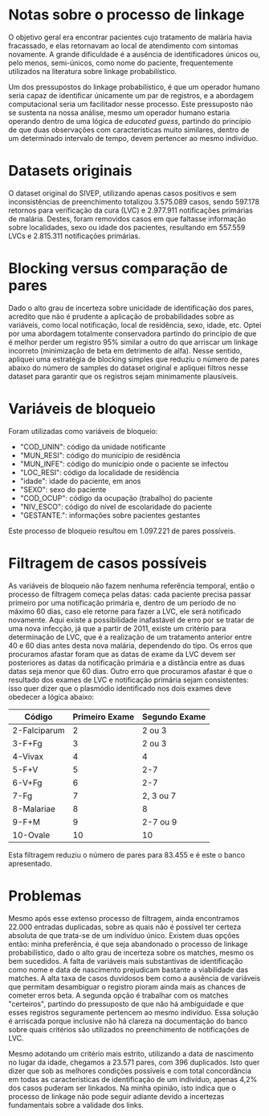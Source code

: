 # Notas sobre o processo de linkage

O objetivo geral era encontrar pacientes cujo tratamento de malária havia fracassado, e elas retornavam ao local de atendimento com sintomas novamente. A grande dificuldade é a ausência de identificadores únicos ou, pelo menos, semi-únicos, como nome do paciente, frequentemente utilizados na literatura sobre linkage probabilístico. 

Um dos pressupostos do linkage probabilístico, é que um operador humano seria capaz de identificar únicamente um par de registros, e a abordagem computacional seria um facilitador nesse processo. Este pressuposto não se sustenta na nossa análise, mesmo um operador humano estaria operando dentro de uma lógica de *educated guess*, partindo do princípio de que duas observações com características muito similares, dentro de um determinado intervalo de tempo, devem pertencer ao mesmo indivíduo.

# Datasets originais

O dataset original do SIVEP, utilizando apenas casos positivos e sem inconsistências de preenchimento totalizou 3.575.089 casos, sendo 597.178 retornos para verificação da cura (LVC) e 2.977.911 notificações primárias de malária. Destes, foram removidos casos em que faltasse informação sobre localidades, sexo ou idade dos pacientes, resultando em 557.559 LVCs e 2.815.311 notificações primárias.

# Blocking versus comparação de pares

Dado o alto grau de incerteza sobre unicidade de identificação dos pares, acredito que não é prudente a aplicação de probabilidades sobre as variáveis, como local notificação, local de residência, sexo, idade, etc. Optei por uma abordagem totalmente conservadora partindo do princípio de que é melhor perder um registro 95% similar a outro do que arriscar um linkage incorreto (minimização de beta em detrimento de alfa). Nesse sentido, apliquei uma estratégia de blocking simples que reduziu o número de pares abaixo do número de samples do dataset original e apliquei filtros nesse dataset para garantir que os registros sejam minimamente plausíveis.

# Variáveis de bloqueio

Foram utilizadas como variáveis de bloqueio: 

- "COD_UNIN": código da unidade notificante
- "MUN_RESI": código do município de residência
- "MUN_INFE": código do município onde o paciente se infectou
- "LOC_RESI": código da localidade de residência
- "idade": idade do paciente, em anos
- "SEXO": sexo do paciente
- "COD_OCUP": código da ocupação (trabalho) do paciente
- "NIV_ESCO": código do nível de escolaridade do paciente
- "GESTANTE.": informações sobre pacientes gestantes

Este processo de bloqueio resultou em 1.097.221 de pares possíveis.

# Filtragem de casos possíveis

As variáveis de bloqueio não fazem nenhuma referência temporal, então o processo de filtragem começa pelas datas: cada paciente precisa passar primeiro por uma notificação primária e, dentro de um período de no máximo 60 dias, caso ele retorne para fazer a LVC, ele será notificado novamente. Aqui existe a possibilidade inafastável de erro por se tratar de uma nova infecção, já que a partir de 2011, existe um critério para determinação de LVC, que é a realização de um tratamento anterior entre 40 e 60 dias antes desta nova malária, dependendo do tipo. Os erros que procuramos afastar foram que as datas de exame da LVC devem ser posteriores as datas da notificação primária e a distância entre as duas datas seja menor que 60 dias. Outro erro que procuramos afastar é que o resultado dos exames de LVC e notificação primária sejam consistentes: isso quer dizer que o plasmódio identificado nos dois exames deve obedecer a lógica abaixo:

| Código        | Primeiro Exame | Segundo Exame |
| ------------- | -------------- | ------------- |
| 2-Falciparum  |              2 |        2 ou 3 |
| 3-F+Fg        |              3 |        2 ou 3 |
| 4-Vivax       |              4 |             4 |
| 5-F+V         |              5 |           2-7 |
| 6-V+Fg        |              6 |           2-7 |
| 7-Fg          |              7 |     2, 3 ou 7 |
| 8-Malariae    |              8 |             8 |
| 9-F+M         |              9 |      2-7 ou 9 |
| 10-Ovale      |             10 |            10 |

Esta filtragem reduziu o número de pares para 83.455 e é este o banco apresentado.

# Problemas

Mesmo após esse extenso processo de filtragem, ainda encontramos 22.000 entradas duplicadas, sobre as quais não é possível ter certeza absoluta de que trata-se de um indivíduo único. Existem duas opções então: minha preferência, é que seja abandonado o processo de linkage probabilístico, dado o alto grau de incerteza sobre os matches, mesmo os bem sucedidos. A falta de variáveis mais substantivas de identificação como nome e data de nascimento prejudicam bastante a viabilidade das matches. A alta taxa de casos duvidosos bem como a ausência de variáveis que permitam desambiguar o registro pioram ainda mais as chances de cometer erros beta. A segunda opção é trabalhar com os matches "certeiros", partindo do pressuposto de que não há ambiguidade e que esses registros seguramente pertencem ao mesmo indivíduo. Essa solução é arriscada porque inclusive não há clareza na documentação do banco sobre quais critérios são utilizados no preenchimento de notificações de LVC.

Mesmo adotando um critério mais estrito, utilizando a data de nascimento no lugar da idade, chegamos a 23.571 pares, com 396 duplicados. Isto quer dizer que sob as melhores condições possíveis e com total concordância em todas as características de identificação de um indivíduo, apenas 4,2% dos casos puderam ser linkados. Na minha opinião, isto indica que o processo de linkage não pode seguir adiante devido a incertezas fundamentais sobre a validade dos links.
